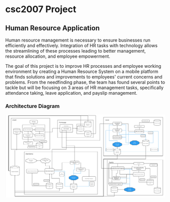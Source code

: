 # csc2007 Project
## Human Resource Application
Human resource management is necessary to ensure businesses run efficiently and effectively. Integration of HR tasks with technology allows the streamlining of these processes leading to better management, resource allocation, and employee empowerment.

The goal of this project is to improve HR processes and employee working environment by creating a Human Resource System on a mobile platform that finds solutions and improvements to employees' current concerns and problems. From the needfinding phase, the team has found several points to tackle but will be focusing on 3 areas of HR management tasks, specifically attendance taking, leave application, and payslip management.

### Architecture Diagram
![Architecture Diagram](Architecture%20Diagram.jpg)
